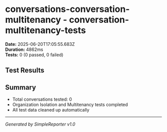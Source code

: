 # conversations-conversation-multitenancy - conversation-multitenancy-tests

**Date:** 2025-06-20T17:05:55.683Z  
**Duration:** 4862ms  
**Tests:** 0 (0 passed, 0 failed)

## Test Results



## Summary

- Total conversations tested: 0
- Organization Isolation and Multitenancy tests completed
- All test data cleaned up automatically

---
*Generated by SimpleReporter v1.0*
